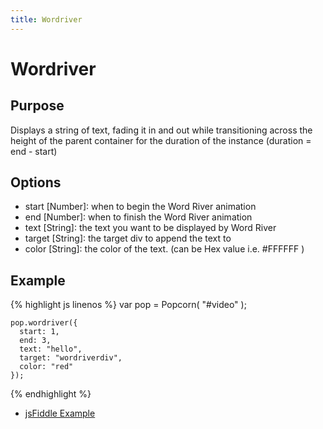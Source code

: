 ```yaml
---
title: Wordriver
---
```

# Wordriver #

## Purpose ##

Displays a string of text, fading it in and out while transitioning across the height of the parent container for the duration of the instance  (duration = end - start)

## Options ##

* start \[Number\]: when to begin the Word River animation
* end \[Number\]: when to finish the Word River animation
* text \[String\]: the text you want to be displayed by Word River
* target \[String\]: the target div to append the text to
* color \[String\]: the color of the text. (can be Hex value i.e. #FFFFFF )

## Example ##

{% highlight js linenos %}
    var pop = Popcorn( "#video" );

    pop.wordriver({
      start: 1,
      end: 3,
      text: "hello",
      target: "wordriverdiv",
      color: "red"
    });
{% endhighlight %}

* [jsFiddle Example](http://jsfiddle.net/popcornjs/VDJ2S/)
